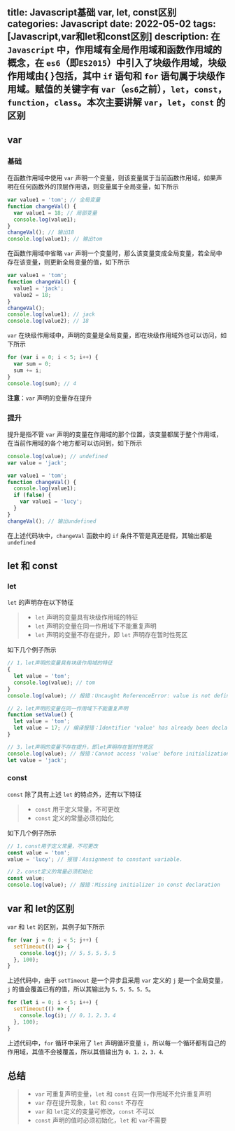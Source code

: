title: Javascript基础 var, let, const区别
categories: Javascript
date: 2022-05-02
tags: [Javascript,var和let和const区别]
description: 在 `Javascript` 中，作用域有全局作用域和函数作用域的概念，在 `es6`（即`ES2015`）中引入了块级作用域，块级作用域由{ }包括，其中 `if` 语句和 `for` 语句属于块级作用域。赋值的关键字有 `var`（`es6`之前），`let`，`const`，`function`，`class`。本次主要讲解 `var`，`let`，`const` 的区别
---
## var
### 基础
在函数作用域中使用 `var` 声明一个变量，则该变量属于当前函数作用域，如果声明在任何函数外的顶层作用语，则变量属于全局变量，如下所示
```javascript
var value1 = 'tom'; // 全局变量
function changeVal() {
  var value1 = 18; // 局部变量
  console.log(value1);
}
changeVal(); // 输出18
console.log(value1); // 输出tom
```

在函数作用域中省略 `var` 声明一个变量时，那么该变量变成全局变量，若全局中存在该变量，则更新全局变量的值，如下所示
```javascript
var value1 = 'tom';
function changeVal() {
  value1 = 'jack';
  value2 = 18;
}
changeVal();
console.log(value1); // jack
console.log(value2); // 18
```
`var` 在块级作用域中，声明的变量是全局变量，即在块级作用域外也可以访问，如下所示
```javascript
for (var i = 0; i < 5; i++) {
  var sum = 0;
  sum += i;
}
console.log(sum); // 4
```
**注意**：`var` 声明的变量存在提升

### 提升
提升是指不管 `var` 声明的变量在作用域的那个位置，该变量都属于整个作用域，在当前作用域的各个地方都可以访问到，如下所示
```javascript
console.log(value); // undefined
var value = 'jack';
```

```javascript
var value1 = 'tom';
function changeVal() {
  console.log(value1);
  if (false) {
    var value1 = 'lucy';
  }
}
changeVal(); // 输出undefined
```
在上述代码块中，`changeVal` 函数中的 `if` 条件不管是真还是假，其输出都是 `undefined`

## let 和 const
### let
`let` 的声明存在以下特征
> * `let` 声明的变量具有块级作用域的特征
> * `let` 声明的变量在同一作用域下不能重复声明
> * `let` 声明的变量不存在提升，即 `let` 声明存在暂时性死区

如下几个例子所示
```javascript
// 1，let声明的变量具有块级作用域的特征
{
  let value = 'tom';
  console.log(value); // tom
}
console.log(value); // 报错：Uncaught ReferenceError: value is not defined
```

```javascript
// 2，let声明的变量在同一作用域下不能重复声明
function setValue() {
  let value = 'tom';
  let value = 17; // 编译报错：Identifier 'value' has already been declared
}
```

```javascript
// 3，let声明的变量不存在提升，即let声明存在暂时性死区
console.log(value); // 报错：Cannot access 'value' before initialization
let value = 'jack';
```

### const
`const` 除了具有上述 `let` 的特点外，还有以下特征
> * `const` 用于定义常量，不可更改
> * `const` 定义的常量必须初始化

如下几个例子所示
```javascript
// 1，const用于定义常量，不可更改
const value = 'tom';
value = 'lucy'; // 报错：Assignment to constant variable.
```

```javascript
// 2，const定义的常量必须初始化
const value;
console.log(value); // 报错：Missing initializer in const declaration 
```
## var 和 let的区别
`var` 和 `let` 的区别，其例子如下所示
```javascript
for (var j = 0; j < 5; j++) {
  setTimeout(() => {
    console.log(j); // 5，5，5，5，5
  }, 100);
}
```
上述代码中，由于 `setTimeout` 是一个异步且采用 `var` 定义的 `j` 是一个全局变量，`j` 的值会覆盖已有的值，所以其输出为 `5，5，5，5，5`。

```javascript
for (let i = 0; i < 5; i++) {
  setTimeout(() => {
    console.log(i); // 0，1，2，3，4
  }, 100);
}
```
上述代码中，`for` 循环中采用了 `let` 声明循环变量 `i`，所以每一个循环都有自己的作用域，其值不会被覆盖，所以其值输出为 `0，1，2，3，4`.
## 总结
> * `var` 可重复声明变量，`let` 和 `const` 在同一作用域不允许重复声明
> * `var` 存在提升现象，`let` 和 `const` 不存在
> * `var` 和 `let`定义的变量可修改，`const` 不可以
> * `const` 声明的值时必须初始化，`let` 和 `var`不需要

